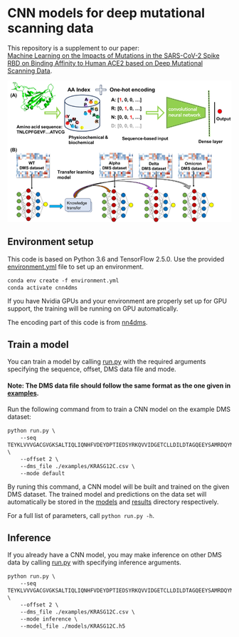 # CNN models for deep mutational scanning data

This repository is a supplement to our paper:  
[Machine Learning on the Impacts of Mutations in the SARS-CoV-2 Spike RBD on Binding Affinity to Human ACE2 based on Deep Mutational Scanning Data](https://).

<img src='image.png' width='600' height='auto'>
 
## Environment setup
This code is based on Python 3.6 and TensorFlow 2.5.0. 
Use the provided [environment.yml](environment.yml) file to set up an environment.

```
conda env create -f environment.yml
conda activate cnn4dms
```

If you have Nvidia GPUs and your environment are properly set up for GPU support, the training will be running on GPU automatically. 

The encoding part of this code is from [nn4dms](https://github.com/gitter-lab/nn4dms/tree/master).
## Train a model
You can train a model by calling [run.py](run.py) with the required arguments specifying the sequence, offset, DMS data file and mode.

#### Note: The DMS data file should follow the same format as the one given in [examples](examples).

Run the following command from to train a CNN model on the example DMS dataset:
```
python run.py \
    --seq TEYKLVVVGACGVGKSALTIQLIQNHFVDEYDPTIEDSYRKQVVIDGETCLLDILDTAGQEEYSAMRDQYMRTGEGFLCVFAINNTKSFEDIHHYREQIKRVKDSEDVPMVLVGNKCDLPSRTVDTKQAQDLARSYGIPFIETSAKTRQGVDDAFYTLVREIRKHKEKMSKDGKKKKKKSKTKCVIM \
    --offset 2 \
    --dms_file ./examples/KRASG12C.csv \
    --mode default
```
By runing this command, a CNN model will be built and trained on the given DMS dataset. The trained model and predictions on the data set will automatically be stored in the [models](models) and [results](results) directory respectively.


For a full list of parameters, call `python run.py -h`.

## Inference
If you already have a CNN model, you may make inference on other DMS data by calling [run.py](run.py) with specifying inference arguments.
```
python run.py \
    --seq TEYKLVVVGACGVGKSALTIQLIQNHFVDEYDPTIEDSYRKQVVIDGETCLLDILDTAGQEEYSAMRDQYMRTGEGFLCVFAINNTKSFEDIHHYREQIKRVKDSEDVPMVLVGNKCDLPSRTVDTKQAQDLARSYGIPFIETSAKTRQGVDDAFYTLVREIRKHKEKMSKDGKKKKKKSKTKCVIM \
    --offset 2 \
    --dms_file ./examples/KRASG12C.csv \
    --mode inference \
    --model_file ./models/KRASG12C.h5
```
